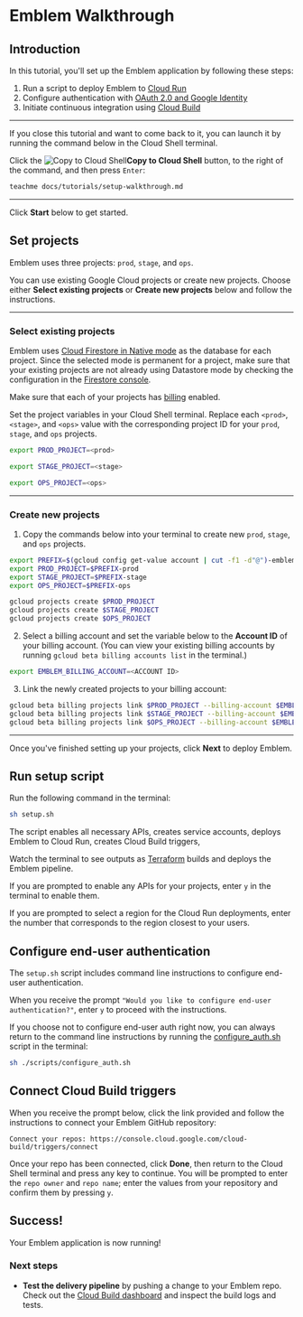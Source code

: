 # Emblem Walkthrough
<!-- This is an interactive walkthrough for use in Cloud Console. -->

## Introduction

In this tutorial, you'll set up the Emblem application by following these steps:
1. Run a script to deploy Emblem to [Cloud Run](https://cloud.google.com/run)
2. Configure authentication with [OAuth 2.0 and Google Identity](https://developers.google.com/identity/protocols/oauth2)
3. Initiate continuous integration using [Cloud Build](https://cloud.google.com/build)

---

If you close this tutorial and want to come back to it, you can launch it by running the command below in the Cloud Shell terminal.  

Click the ![Copy to Cloud Shell](https://walkthroughs.googleusercontent.com/content/demo/images/copybutton.png)**Copy to Cloud Shell** button, to the right of the command, and then press `Enter`:
```bash
teachme docs/tutorials/setup-walkthrough.md
```

---

Click **Start** below to get started.

## Set projects

Emblem uses three projects: `prod`, `stage`, and `ops`.

You can use existing Google Cloud projects or create new projects. Choose either **Select existing projects** or **Create new projects** below and follow the instructions.

---

### Select existing projects

Emblem uses [Cloud Firestore in Native mode](https://cloud.google.com/datastore/docs/firestore-or-datastore#in_native_mode) as the database for each project. Since the selected mode is permanent for a project, make sure that your existing projects are not already using Datastore mode by checking the configuration in the [Firestore console](https://console.cloud.google.com/firestore).

Make sure that each of your projects has [billing](https://console.cloud.google.com/billing) enabled.

Set the project variables in your Cloud Shell terminal. Replace each `<prod>`, `<stage>`, and `<ops>` value with the corresponding project ID for your `prod`, `stage`, and `ops` projects.

  ```bash
  export PROD_PROJECT=<prod>
  ```
  ```bash
  export STAGE_PROJECT=<stage>
  ```
  ```bash
  export OPS_PROJECT=<ops>
  ```

---

### Create new projects

1. Copy the commands below into your terminal to create new `prod`, `stage`, and `ops` projects.
  ```bash
  export PREFIX=$(gcloud config get-value account | cut -f1 -d"@")-emblem
  export PROD_PROJECT=$PREFIX-prod
  export STAGE_PROJECT=$PREFIX-stage
  export OPS_PROJECT=$PREFIX-ops

  gcloud projects create $PROD_PROJECT
  gcloud projects create $STAGE_PROJECT
  gcloud projects create $OPS_PROJECT
  ```
2. Select a billing account and set the variable below to the **Account ID** of your billing account. (You can view your existing billing accounts by running `gcloud beta billing accounts list` in the terminal.)
  ```bash
  export EMBLEM_BILLING_ACCOUNT=<ACCOUNT ID>
  ```

3. Link the newly created projects to your billing account:
  ```bash
  gcloud beta billing projects link $PROD_PROJECT --billing-account $EMBLEM_BILLING_ACCOUNT
  gcloud beta billing projects link $STAGE_PROJECT --billing-account $EMBLEM_BILLING_ACCOUNT
  gcloud beta billing projects link $OPS_PROJECT --billing-account $EMBLEM_BILLING_ACCOUNT
  ```
---

Once you've finished setting up your projects, click **Next** to deploy Emblem.


## Run setup script

Run the following command in the terminal:
```bash
sh setup.sh
```

The script enables all necessary APIs, creates service accounts, deploys Emblem to Cloud Run, creates Cloud Build triggers,

Watch the terminal to see outputs as [Terraform](https://www.terraform.io/) builds and deploys the Emblem pipeline.

If you are prompted to enable any APIs for your projects, enter `y` in the terminal to enable them.

If you are prompted to select a region for the Cloud Run deployments, enter the number that corresponds to the region closest to your users. 

## Configure end-user authentication

The `setup.sh` script includes command line instructions to configure end-user authentication.

When you receive the prompt `"Would you like to configure end-user authentication?"`, enter `y` to proceed with the instructions.

If you choose not to configure end-user auth right now, you can always return to the command line instructions by running the [configure_auth.sh](./scripts/configure_auth.sh) script in the terminal:

```bash
sh ./scripts/configure_auth.sh
```

## Connect Cloud Build triggers

When you receive the prompt below, click the link provided and follow the instructions to connect your Emblem GitHub repository:

`Connect your repos: https://console.cloud.google.com/cloud-build/triggers/connect`

Once your repo has been connected, click **Done**, then return to the Cloud Shell terminal and press any key to continue. You will be prompted to enter the `repo owner` and `repo name`; enter the values from your repository and confirm them by pressing `y`.

## Success!

Your Emblem application is now running!

<walkthrough-conclusion-trophy></walkthrough-conclusion-trophy>
<walkthrough-inline-feedback></walkthrough-inline-feedback>

### Next steps
- **Test the delivery pipeline** by pushing a change to your Emblem repo. Check out the [Cloud Build dashboard](https://console.cloud.google.com/cloud-build/builds) and inspect the build logs and tests.
